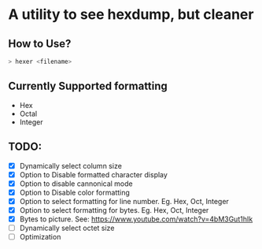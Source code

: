 # A utility to see hexdump, but cleaner

## How to Use?

```zsh 
> hexer <filename>
```

## Currently Supported formatting

- Hex
- Octal
- Integer

## TODO:

- [x] Dynamically select column size
- [x] Option to Disable formatted character display
- [x] Option to disable cannonical mode
- [X] Option to Disable color formatting
- [x] Option to select formatting for line number. Eg. Hex, Oct, Integer
- [x] Option to select formatting for bytes. Eg. Hex, Oct, Integer
- [x] Bytes to picture. See: https://www.youtube.com/watch?v=4bM3Gut1hIk
- [ ] Dynamically select octet size
- [ ] Optimization
